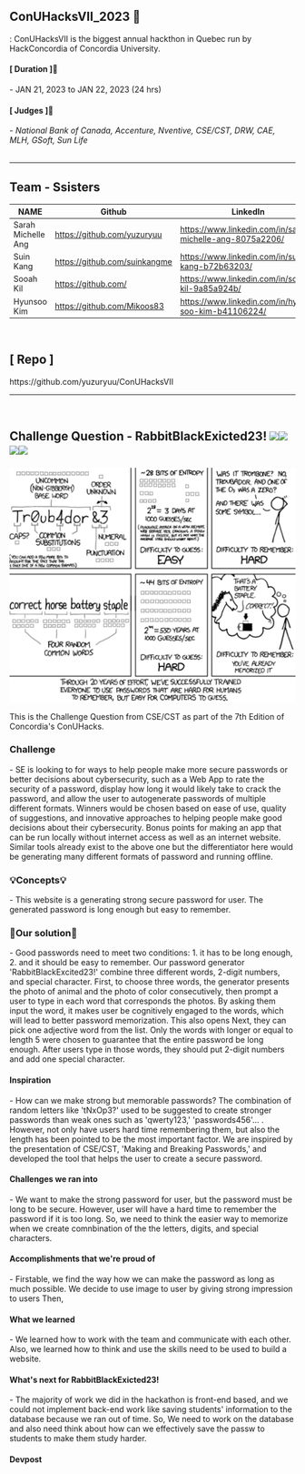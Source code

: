 
## ConUHacksVII_2023 🙌
: ConUHacksVII is the biggest annual hackthon in Quebec run by HackConcordia of Concordia University.

<h4>[ Duration ]🙋‍</h4>
- JAN 21, 2023 to JAN 22, 2023 (24 hrs)

<br>

<h4>[ Judges ]🙋‍</h4>
-<i> National Bank of Canada, Accenture, Nventive, CSE/CST, DRW, CAE, MLH, GSoft, Sun Life </i>

<br>
<br>

***


<h2>Team - Ssisters</h2>

| NAME | Github | LinkedIn |
| --- | --- | --- |
| Sarah Michelle Ang | https://github.com/yuzuryuu | https://www.linkedin.com/in/sarah-michelle-ang-8075a2206/ |
| Suin Kang | https://github.com/suinkangme | https://www.linkedin.com/in/suin-kang-b72b63203/ |
| Sooah Kil | https://github.com/ | https://www.linkedin.com/in/sooah-kil-9a85a924b/ | 
| Hyunsoo Kim | https://github.com/Mikoos83 | https://www.linkedin.com/in/hyun-soo-kim-b41106224/ |

<br>

<h2>[ Repo ]</h4>
https://github.com/yuzuryuu/ConUHacksVII

<br>

***

<br>

## Challenge Question - RabbitBlackExicted23! <img src="https://img.shields.io/badge/html5-E34F26?style=for-the-badge&logo=html5&logoColor=white"><img src="https://img.shields.io/badge/css-1572B6?style=for-the-badge&logo=css3&logoColor=white"><img src="https://img.shields.io/badge/javascript-F7DF1E?style=for-the-badge&logo=javascript&logoColor=black"><img src="https://img.shields.io/badge/bootstrap-7952B3?style=for-the-badge&logo=bootstrap&logoColor=white">

<img src = "img/pic.png">

This is the Challenge Question from CSE/CST as part of the 7th Edition of Concordia's ConUHacks.


<h3>Challenge</h3>
- SE is looking to for ways to help people make more secure passwords or better decisions about cybersecurity, such as a Web App to rate the security of a password, display how long it would likely take to crack the password, and allow the user to autogenerate passwords of multiple different formats. Winners  would be chosen based on ease of use, quality of suggestions, and innovative approaches to helping people make good decisions about their cybersecurity. Bonus points for making an app that can be run locally without internet access as well as an internet website. Similar tools already exist to the above one but the differentiator here would be generating many different formats of password and running offline.


<h3>💡Concepts💡</h3>
- This website is a generating strong secure password for user. The generated password is long enough but easy to remember. 

<h3>🎯Our solution🎯</h3>
- Good passwords need to meet two conditions: 1. it has to be long enough, 2. and it should be easy to remember. Our password generator 'RabbitBlackExcited23!' combine three different words, 2-digit numbers, and special character. First, to choose three words, the generator presents the photo of animal and the photo of color consecutively, then prompt a user to type in each word that corresponds the photos. By asking them input the word, it makes user be cognitively engaged to the words, which will lead to better password memorization. This also opens Next, they can pick one adjective word from the list. Only the words with longer or equal to length 5 were chosen to guarantee that the entire password be long enough. After users type in those words, they should put 2-digit numbers and add one special character.

<br>

<h4>Inspiration</h4>
- How can we make strong but memorable passwords? The combination of random letters like 'tNxOp3?' used to be suggested to create stronger passwords than weak ones such as 'qwerty123,' 'passwords456'... . However, not only have users hard time remembering them, but also the length has been pointed to be the most important factor. We are inspired by the presentation of CSE/CST, 'Making and Breaking Passwords,' and developed the tool that helps the user to create a secure password.

<h4>Challenges we ran into</h4>
- We want to make the strong password for user, but the password must be long to be secure. However, user will have a hard time to remember the password if it is too long. So, we need to think the easier way to memorize when we create comnbination of the the letters, digits, and special characters. 

<h4>Accomplishments that we're proud of</h4>
- Firstable, we find the way how we can make the password as long as much possible. We decide to use image to user by giving strong impression to users
Then, 

<h4>What we learned</h4> 
- We learned how to work with the team and communicate with each other. Also, we learned how to think and use the skills need to be used to build a website. 

<h4>What's next for RabbitBlackExicted23!</h4>
- The majority of work we did in the hackathon is front-end based, and we could not implement back-end work like saving students' information to the database because we ran out of time. So, We need to work on the database and also need think about how can we effectively save the passw to students to make them study harder.  

<h4>Devpost</h4>
